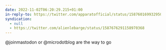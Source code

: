 ```yaml
---
date: 2022-11-02T06:20:29.215+01:00
in-reply-to: https://twitter.com/apparatofficial/status/1587601699329507330
syndication:
  - null
  - https://twitter.com/alienlebarge/status/1587676291158970368
---
```

@joinmastodon or @microdotblog are the way to go
